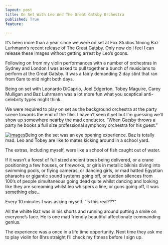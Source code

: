 ```yaml
---
layout: post
title: On Set With Leo And The Great Gatsby Orchestra
published: True
feature: 

---
```


It’s been more than a year since we were on set at Fox Studios filming Baz Lurhmann’s recent release of The Great Gatsby. Only now do I feel I can release these images without getting arrest by Leo’s goons.

Following on from my violin performances with a number of orchestras in Sydney and London I was asked to pull together a bunch of musicians to perform at the Great Gatsby. It was a fairly demanding 2 day stint that ran from 6am to mid night both days.

Being on set with Leonardo DiCaprio, Joel Edgerton, Tobey Maguire, Carey Mulligan and Baz Luhrmann was a lot more fun what you sceptical anti-celebrity types might think.

We were required to play on set as the background orchestra at the party scene towards the end of the film. I haven’t seen it yet but I’m guessing we’ll show up somewhere nearby the mad conductor. “When Gatsby throws a party he books a full size professional symphony orchestra for his guest.”

[![images](http://www.kahneraja.com/wp-content/uploads/2013/05/images.jpg)](http://www.kahneraja.com/wp-content/uploads/2013/05/images.jpg)Being on the set was an eye opening experience. Baz is totally mad. Leo and Tobey are like to mates kicking around in a school yard.

The extras, including myself, were like a school of fish caught out of water.

If it wasn’t a forest of full sized ancient trees being delivered, or a crane positioning a few houses, or fireworks, or girls in metallic bikinis diving into swimming pools, or flying cameras, or dancing girls, or mad hatted Egyptian pharaohs or gigantic sound systems going off, or sudden silences from 100’s of people simultaneous going dead quite whilst dancing and looking like they are screaming whilst leo whispers a line, or guns going off, it was something else…

Every 10 minutes I was asking myself. “Is this real???”

All the whilte Baz was in his shorts and running around putting a smile on everyone’s face. He is one mad friendly beautiful affectionate commanding genius.

The experience was a once in a life time opportunity. Next time they ask me to play violin for 8hrs straight I’ll check my fitness before I sign up.